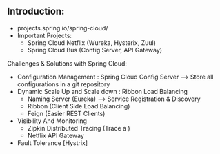 ## Introduction: 

- projects.spring.io/spring-cloud/
- Important Projects: 
  - Spring Cloud Netflix (Wureka, Hysterix, Zuul)
  - Spring Cloud Bus (Config Server, API Gateway)

Challenges & Solutions with Spring Cloud: 

- Configuration Management : Spring Cloud Config Server --> Store all configurations in a git repository
- Dynamic Scale Up and Scale down : Ribbon Load Balancing
  - Naming Server (Eureka) --> Service Registration & Discovery 
  - Ribbon (Client Side Load Balancing)
  - Feign (Easier REST Clients)
- Visibility And Monitoring
  - Zipkin Distributed Tracing (Trace a )
  - Netflix API Gateway
- Fault Tolerance [Hystrix]
